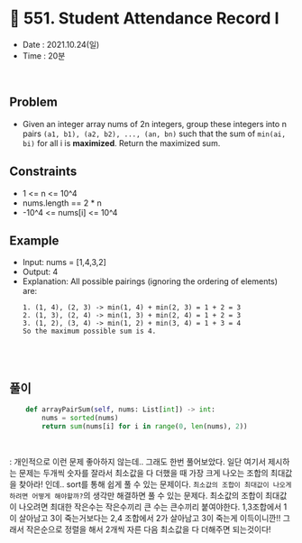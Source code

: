 #   🎃 551. Student Attendance Record I
- Date : 2021.10.24(일)
- Time : 20분
<br>

## Problem

- Given an integer array nums of 2n integers, group these integers into n pairs ```(a1, b1), (a2, b2), ..., (an, bn)``` such that the sum of ```min(ai, bi)``` for all i is **maximized**. Return the maximized sum.

 


## Constraints
- 1 <= n <= 10^4
- nums.length == 2 * n
- -10^4 <= nums[i] <= 10^4

## Example

- Input: nums = [1,4,3,2]
- Output: 4
- Explanation: All possible pairings (ignoring the ordering of elements) are:
    ```
    1. (1, 4), (2, 3) -> min(1, 4) + min(2, 3) = 1 + 2 = 3
    2. (1, 3), (2, 4) -> min(1, 3) + min(2, 4) = 1 + 2 = 3
    3. (1, 2), (3, 4) -> min(1, 2) + min(3, 4) = 1 + 3 = 4
    So the maximum possible sum is 4.
    ```
<br><br>

## 풀이
```python
    def arrayPairSum(self, nums: List[int]) -> int:
        nums = sorted(nums)
        return sum(nums[i] for i in range(0, len(nums), 2))
    
        
```
: 개인적으로 이런 문제 좋아하지 않는데.. 그래도 한번 풀어보았다. 일단 여기서 제시하는 문제는 두개씩 숫자를 잘라서 최소값을 다 더했을 때 가장 크게 나오는 조합의 최대값을 찾아라! 인데.. sort를 통해 쉽게 풀 수 있는 문제이다. ```최소값의 조합이 최대값이 나오게 하려면 어떻게 해야할까?```의 생각만 해결하면 풀 수 있는 문제다. 최소값의 조합이 최대값이 나오려면 최대한 작은수는 작은수끼리 큰 수는 큰수끼리 붙여야한다. 1,3조합에서 1이 살아남고 3이 죽는거보다는 2,4 조합에서 2가 살아남고 3이 죽는게 이득이니깐!! 그래서 작은순으로 정렬을 해서 2개씩 자른 다음 최소값을 다 더해주면 되는것이다!